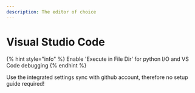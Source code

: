```yaml
---
description: The editor of choice
---
```


# Visual Studio Code

{% hint style="info" %}
Enable 'Execute in File Dir' for python I/O and VS Code debugging
{% endhint %}

Use the integrated settings sync with github account, therefore no setup guide required!

